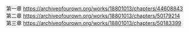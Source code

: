 第一章 https://archiveofourown.org/works/18801013/chapters/44608843                                                             
第二章 https://archiveofourown.org/works/18801013/chapters/50179214                                                               
第三章 https://archiveofourown.org/works/18801013/chapters/50183399
